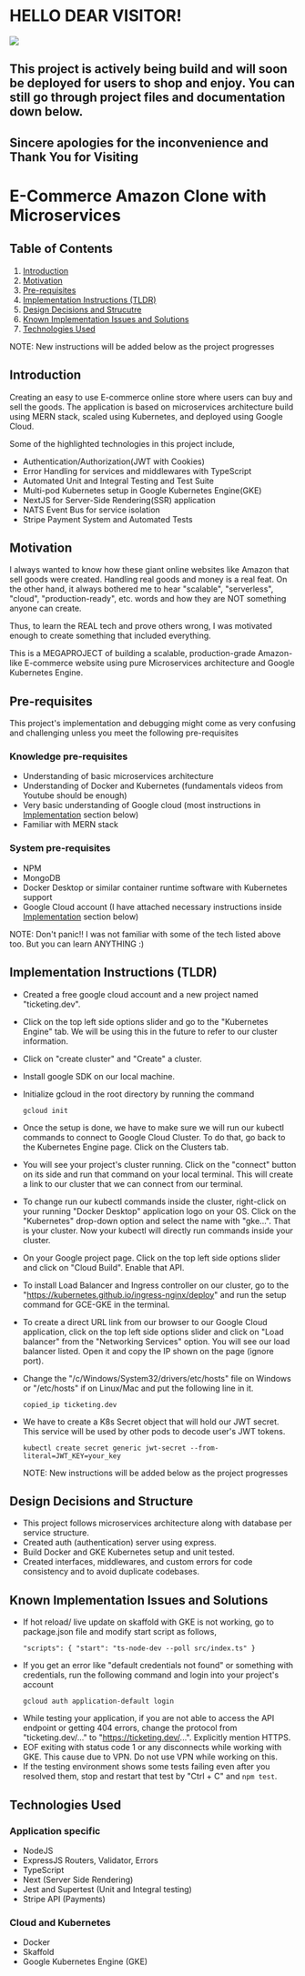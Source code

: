 # HELLO DEAR VISITOR!

![](./images/Under-Construction-Anime.jpg)

## This project is actively being build and will soon be deployed for users to shop and enjoy. You can still go through project files and documentation down below.

## Sincere apologies for the inconvenience and Thank You for Visiting

# E-Commerce Amazon Clone with Microservices

## Table of Contents

1. [Introduction](#introduction)
1. [Motivation](#motivation)
1. [Pre-requisites](#pre-requisites)
1. [Implementation Instructions (TLDR)](#implementation-instructions-TLDR)
1. [Design Decisions and Strucutre](#design-decisions-and-strucutre)
1. [Known Implementation Issues and Solutions](#known-implementation-issues-and-solutions)
1. [Technologies Used](#technologies-used)

NOTE: New instructions will be added below as the project progresses

## Introduction

Creating an easy to use E-commerce online store where users can buy and sell the goods. The application is based on microservices architecture build using MERN stack, scaled using Kubernetes, and deployed using Google Cloud.

Some of the highlighted technologies in this project include,

- Authentication/Authorization(JWT with Cookies)
- Error Handling for services and middlewares with TypeScript
- Automated Unit and Integral Testing and Test Suite
- Multi-pod Kubernetes setup in Google Kubernetes Engine(GKE)
- NextJS for Server-Side Rendering(SSR) application
- NATS Event Bus for service isolation
- Stripe Payment System and Automated Tests

## Motivation

I always wanted to know how these giant online websites like Amazon that sell goods were created. Handling real goods and money is a real feat. On the other hand, it always bothered me to hear "scalable", "serverless", "cloud", "production-ready", etc. words and how they are NOT something anyone can create.

Thus, to learn the REAL tech and prove others wrong, I was motivated enough to create something that included everything.

This is a MEGAPROJECT of building a scalable, production-grade Amazon-like E-commerce website using pure Microservices architecture and Google Kubernetes Engine.

## Pre-requisites

This project's implementation and debugging might come as very confusing and challenging unless you meet the following pre-requisites

### Knowledge pre-requisites

- Understanding of basic microservices architecture
- Understanding of Docker and Kubernetes (fundamentals videos from Youtube should be enough)
- Very basic understanding of Google cloud (most instructions in [Implementation](#implementation-instructions-TLDR) section below)
- Familiar with MERN stack

### System pre-requisites

- NPM
- MongoDB
- Docker Desktop or similar container runtime software with Kubernetes support
- Google Cloud account (I have attached necessary instructions inside [Implementation](#implementation-instructions-TLDR) section below)

NOTE: Don't panic!! I was not familiar with some of the tech listed above too. But you can learn ANYTHING :)

## Implementation Instructions (TLDR)

- Created a free google cloud account and a new project named "ticketing.dev".
- Click on the top left side options slider and go to the "Kubernetes Engine" tab. We will be using this in the future to refer to our cluster information.
- Click on "create cluster" and "Create" a cluster.
- Install google SDK on our local machine.
- Initialize gcloud in the root directory by running the command

  ```
  gcloud init
  ```

- Once the setup is done, we have to make sure we will run our kubectl commands to connect to Google Cloud Cluster. To do that, go back to the Kubernetes Engine page. Click on the Clusters tab.
- You will see your project's cluster running. Click on the "connect" button on its side and run that command on your local terminal. This will create a link to our cluster that we can connect from our terminal.
- To change run our kubectl commands inside the cluster, right-click on your running "Docker Desktop" application logo on your OS. Click on the "Kubernetes" drop-down option and select the name with "gke...". That is your cluster. Now your kubectl will directly run commands inside your cluster.
- On your Google project page. Click on the top left side options slider and click on "Cloud Build". Enable that API.
- To install Load Balancer and Ingress controller on our cluster, go to the "https://kubernetes.github.io/ingress-nginx/deploy" and run the setup command for GCE-GKE in the terminal.
- To create a direct URL link from our browser to our Google Cloud application, click on the top left side options slider and click on "Load balancer" from the "Networking Services" option. You will see our load balancer listed. Open it and copy the IP shown on the page (ignore port).
- Change the "/c/Windows/System32/drivers/etc/hosts" file on Windows or "/etc/hosts" if on Linux/Mac and put the following line in it.
  ```
  copied_ip ticketing.dev
  ```
- We have to create a K8s Secret object that will hold our JWT secret. This service will be used by other pods to decode user's JWT tokens.
  ```
  kubectl create secret generic jwt-secret --from-literal=JWT_KEY=your_key
  ```
  NOTE: New instructions will be added below as the project progresses

## Design Decisions and Structure

- This project follows microservices architecture along with database per service structure.
- Created auth (authentication) server using express.
- Build Docker and GKE Kubernetes setup and unit tested.
- Created interfaces, middlewares, and custom errors for code consistency and to avoid duplicate codebases.

## Known Implementation Issues and Solutions

- If hot reload/ live update on skaffold with GKE is not working, go to package.json file and modify start script as follows,
  ```
  "scripts": { "start": "ts-node-dev --poll src/index.ts" }
  ```
- If you get an error like "default credentials not found" or something with credentials, run the following command and login into your project's account
  ```
  gcloud auth application-default login
  ```
- While testing your application, if you are not able to access the API endpoint or getting 404 errors, change the protocol from "ticketing.dev/..." to "https://ticketing.dev/...". Explicitly mention HTTPS.
- EOF exiting with status code 1 or any disconnects while working with GKE. This cause due to VPN. Do not use VPN while working on this.
- If the testing environment shows some tests failing even after you resolved them, stop and restart that test by "Ctrl + C" and `npm test`.

## Technologies Used

### Application specific

- NodeJS
- ExpressJS Routers, Validator, Errors
- TypeScript
- Next (Server Side Rendering)
- Jest and Supertest (Unit and Integral testing)
- Stripe API (Payments)

### Cloud and Kubernetes

- Docker
- Skaffold
- Google Kubernetes Engine (GKE)
